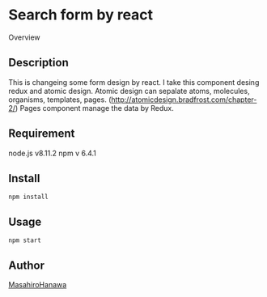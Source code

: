 Search form by react
====

Overview

## Description
This is changeing some form design by react.
I take this component desing redux and atomic design.
Atomic design can sepalate atoms, molecules, organisms, templates, pages.
(http://atomicdesign.bradfrost.com/chapter-2/)
Pages component manage the data by Redux.

## Requirement
node.js v8.11.2
npm v 6.4.1

## Install
`npm install`

## Usage
`npm start`


## Author

[MasahiroHanawa](https://github.com/MasahiroHanawa)

